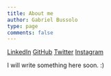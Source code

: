 ```yaml
---
title: About me
author: Gabriel Bussolo
type: page
comments: false
---
```

[LinkedIn](https://www.linkedin.com/in/gabrielbussolo/)
[GitHub](https://github.com/gabrielbussolo)
[Twitter](https://twitter.com/gbussolodev)
[Instagram](https://www.instagram.com/gabrielbussolodev/)

I will write something here soon. :) 